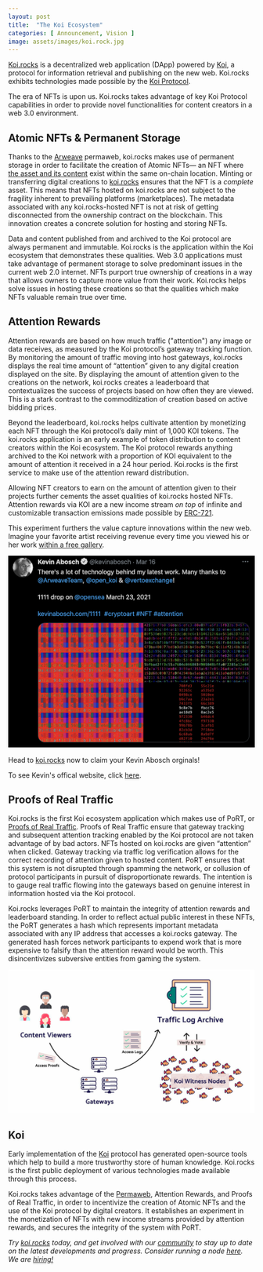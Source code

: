 ```yaml
---
layout: post
title:  "The Koi Ecosystem"
categories: [ Announcement, Vision ]
image: assets/images/koi.rock.jpg
---
```


[Koi.rocks](koi.rocks) is a decentralized web application (DApp) powered by [Koi](https://openkoi.com/whitepaper.pdf), a protocol for information retrieval and publishing on the new web. Koi.rocks exhibits technologies made possible by the [Koi Protocol](https://openkoi.com/koi-protocol.pdf). 

The era of NFTs is upon us. Koi.rocks takes advantage of key Koi Protocol capabilities in order to provide novel functionalities for content creators in a web 3.0 environment.

## Atomic NFTs & Permanent Storage
Thanks to the [Arweave](https://arweave.org) permaweb, koi.rocks makes use of permanent storage in order to facilitate the creation of Atomic NFTs— an NFT where [the asset and its content](https://arweave.medium.com/permanent-nft-storage-on-the-arweave-network-41f38d700a2d) exist within the same on-chain location. Minting or transferring digital creations to [koi.rocks](https://koi.rocks) ensures that the NFT is a _complete_ asset. This means that NFTs hosted on koi.rocks are not subject to the fragility inherent to prevailing platforms (marketplaces). The metadata associated with any koi.rocks-hosted NFT is not at risk of getting disconnected from the ownership contract on the blockchain. This innovation creates a concrete solution for hosting and storing NFTs.

Data and content published from and archived to the Koi protocol are always permanent and immutable. Koi.rocks is the application within the Koi ecosystem that demonstrates these qualities. Web 3.0 applications must take advantage of permanent storage to solve predominant issues in the current web 2.0 internet. NFTs purport true ownership of creations in a way that allows owners to capture more value from their work. Koi.rocks helps solve issues in hosting these creations so that the qualities which make NFTs valuable remain true over time. 

## Attention Rewards
Attention rewards are based on how much traffic ("attention") any image or data receives, as measured by the Koi protocol’s gateway tracking function. By monitoring the amount of traffic moving into host gateways, koi.rocks displays the real time amount of “attention” given to any digital creation displayed on the site. By displaying the amount of attention given to the creations on the network, koi.rocks creates a leaderboard that contextualizes the success of projects based on how often they are viewed. This is a stark contrast to the commoditization of creation based on active bidding prices. 

Beyond the leaderboard, koi.rocks helps cultivate attention by monetizing each NFT through the Koi protocol’s daily mint of 1,000 KOI tokens. The koi.rocks application is an early example of token distribution to content creators within the Koi ecosystem. The Koi protocol rewards anything archived to the Koi network with a proportion of KOI equivalent to the amount of attention it received in a 24 hour period. Koi.rocks is the first service to make use of the attention reward distribution.

Allowing NFT creators to earn on the amount of attention given to their projects further cements the asset qualities of koi.rocks hosted NFTs. Attention rewards via KOI are a new income stream _on top_ of infinite and customizable transaction emissions made possible by [ERC-721](https://eips.ethereum.org/EIPS/eip-721). 

This experiment furthers the value capture innovations within the new web. Imagine your favorite artist receiving revenue every time you viewed his or her work [within a free gallery](https://koi.rocks). 

![Kevin Abosch](/assets/images/kevinabosch.png "Kevin Abosch")



Head to [koi.rocks](https://koi.rocks/contents) now to claim your Kevin Abosch orginals! 

To see Kevin's offical website, click [here](https://kevinabosch.com/1111/).

## Proofs of Real Traffic
Koi.rocks is the first Koi ecosystem application which makes use of PoRT, or [Proofs of Real Traffic](https://openkoi.com/koi-protocol.pdf). Proofs of Real Traffic ensure that gateway tracking and subsequent attention tracking enabled by the Koi protocol are not taken advantage of by bad actors. NFTs hosted on koi.rocks are given “attention” when clicked. Gateway tracking via traffic log verification allows for the correct recording of attention given to hosted content. PoRT ensures that this system is not disrupted through spamming the network, or collusion of protocol participants in pursuit of disproportionate rewards. The intention is to gauge real traffic flowing into the gateways based on genuine interest in information hosted via the Koi protocol. 

Koi.rocks leverages PoRT to maintain the integrity of attention rewards and leaderboard standing. In order to reflect actual public interest in these NFTs, the PoRT generates a hash which represents important metadata associated with any IP address that accesses a koi.rocks gateway. The generated hash forces network participants to expend work that is more expensive to falsify than the attention reward would be worth. This disincentivizes subversive entities from gaming the system. 

![Proof of Real Traffic](/assets/images/blog/port.png "Proof of real traffic makes it possible to verify attention after the fact!")

## Koi
Early implementation of the [Koi](https://openkoi.com) protocol has generated open-source tools which help to build a more trustworthy store of human knowledge. Koi.rocks is the first public deployment of various technologies made available through this process. 

Koi.rocks takes advantage of the [Permaweb](https://www.arweave.org/technology#permaweb), Attention Rewards, and Proofs of Real Traffic, in order to incentivize the creation of Atomic NFTs and the use of the Koi protocol by digital creators. It establishes an experiment in the monetization of NFTs with new income streams provided by attention rewards, and secures the integrity of the system with PoRT. 

_Try [koi.rocks](https://koi.rocks) today, and get involved with our [community](https://discord.gg/8Vmhj6VHsm) to stay up to date on the latest developments and progress. Consider running a node [here](https://docs.google.com/forms/d/e/1FAIpQLSduDTdxD3dDOvcbIcKlG7JWOsnDFVZFdLy0J38q_OOzUC3okA/viewform). We are [hiring!](mailto:hello@openkoi.com)_
